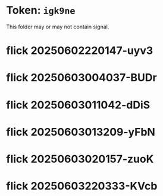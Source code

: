 # Token: `igk9ne`

This folder may or may not contain signal.
# flick 20250602220147-uyv3
# flick 20250603004037-BUDr
# flick 20250603011042-dDiS
# flick 20250603013209-yFbN
# flick 20250603020157-zuoK
# flick 20250603220333-KVcb
